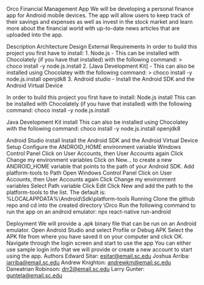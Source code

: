 Orco Financial Management App
We will be developing a personal finance app for Android mobile devices. The app will allow users to keep track of their savings and expenses as well as invest in the stock market and learn more about the financial world with up-to-date news articles that are uploaded into the app.

Description
Architecture
Design
External Requirements
In order to build this project you first have to install: 1. Node.js - This can be installed with Chocolately (if you have that installed) with the following command: > choco install -y node.js.install 2. [Java Development Kit] - This can also be installed using Chocolatey with the following command: > choco install -y node.js.install openjdk8 3. Android studio - Install the Android SDK and the Android Virtual Device

In order to build this project you first have to install:
Node.js install
This can be installed with Chocolately (if you have that installed) with the following command:
choco install -y node.js.install

Java Development Kit install
This can also be installed using Chocolatey with the following command:
choco install -y node.js.install openjdk8

Android Studio install
Install the Android SDK and the Android Virtual Device
Setup
Configure the ANDROID_HOME environment variable
Windows Control Panel
Click on User Accounts, then User Accounts again
Click Change my environment variables
Click on New… to create a new ANDROID_HOME variable that points to the path of your Android SDK.
Add platform-tools to Path
Open Windows Control Panel
Click on User Accounts, then User Accounts again
Click Change my environment variables
Select Path variable
Click Edit
Click New and add the path to the platform-tools to the list. The default is:
%LOCALAPPDATA%\Android\Sdk\platform-tools
Running
Clone the github repo and cd into the created directory \Orco
Run the following command to run the app on an android emulator:
npx react-native run-android

Deployment
We will provide a .apk binary file that can be run on an Android emulator.
Open Android Studio and select Profile or Debug APK
Select the APK file from where you have saved it on your computer and click OK.
Navigate through the login screen and start to use the app
You can either use sample login info that we will provide or create a new account to start using the app.
Authors
Edward Sitar: esitar@email.sc.edu
Joshua Arriba: jarriba@email.sc.edu
Andrew Knighton: andrewkm@email.sc.edu
Daneatrian Robinson: drr2@email.sc.edu
Larry Gunter: guntela@email.sc.edu